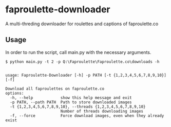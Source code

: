 # faproulette-downloader
A multi-threding downloader for roulettes and captions of faproulette.co

## Usage
In order to run the script, call main.py with the necessary arguments. 
```
$ python main.py -t 2 -p Q:\Faproulette\Faproulette.co\downloads -h


usage: Faproulette-Downloader [-h] -p PATH [-t {1,2,3,4,5,6,7,8,9,10}] [-f]

Download all faproulettes on faproulette.co
options:
  -h, --help            show this help message and exit
  -p PATH, --path PATH  Path to store downloaded images
  -t {1,2,3,4,5,6,7,8,9,10}, --threads {1,2,3,4,5,6,7,8,9,10}
                        Number of threads downloading images
  -f, --force           Force download images, even when they already exist
```
